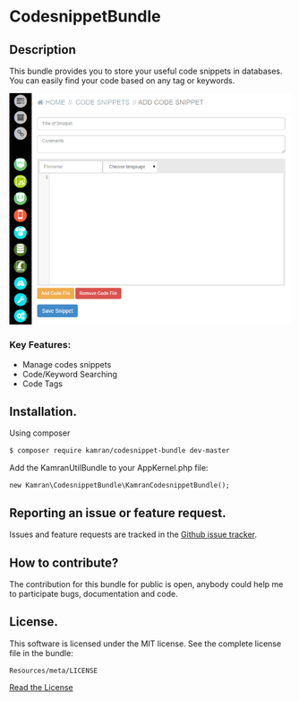 # CodesnippetBundle

## Description

This bundle provides you to store your useful code snippets in databases. You can easily find your code based on any tag or
keywords.

![alt text](https://github.com/kamranshahzad/CodesnippetBundle/blob/master/Resources/public/images/codesnippet_screenshot.png "Login screenshot")

### Key Features:
* Manage codes snippets
* Code/Keyword Searching
* Code Tags



## Installation.

Using composer

``` bash
$ composer require kamran/codesnippet-bundle dev-master
```
Add the KamranUtilBundle to your AppKernel.php file:

```
new Kamran\CodesnippetBundle\KamranCodesnippetBundle();
```

## Reporting an issue or feature request.

Issues and feature requests are tracked in the 
[Github issue tracker](https://github.com/kamranshahzad/CodesnippetBundle/issues).


How to contribute?
------------------------------------
The contribution for this bundle for public is open, anybody could help me to participate 
bugs, documentation and code.



## License.
This software is licensed under the MIT license. See the complete license file in the bundle:
```
Resources/meta/LICENSE
```
[Read the License](https://github.com/kamranshahzad/CodesnippetBundle/blob/master/Resources/meta/LICENSE)